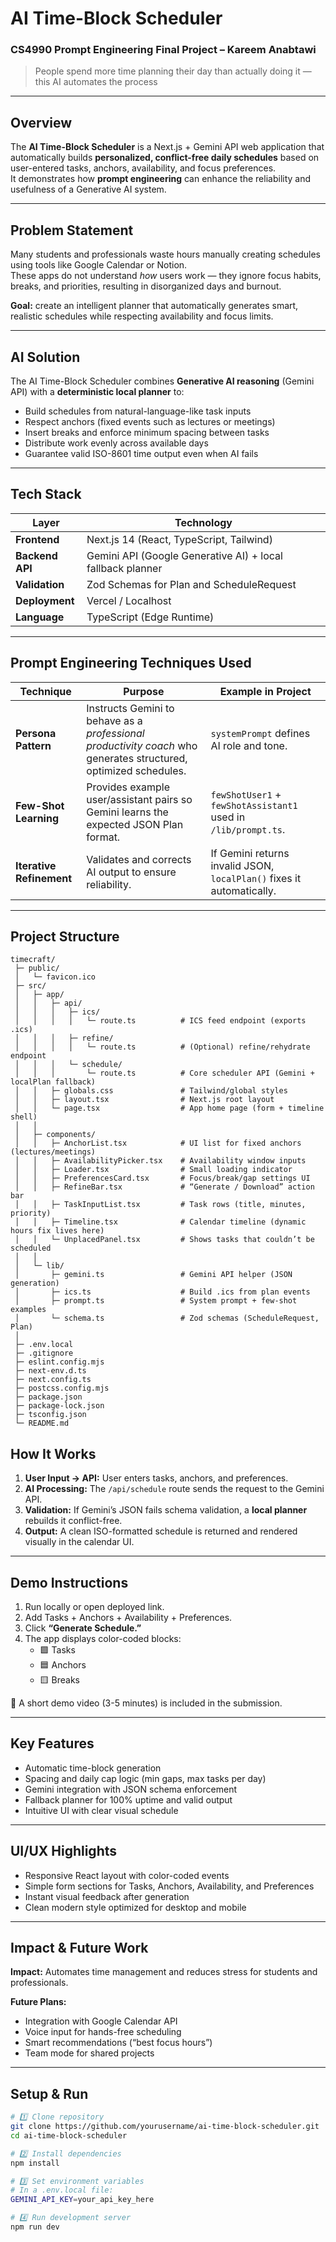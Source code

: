 # AI Time-Block Scheduler  
### CS4990 Prompt Engineering Final Project – Kareem Anabtawi  

> People spend more time planning their day than actually doing it — this AI automates the process

---

## Overview
The **AI Time-Block Scheduler** is a Next.js + Gemini API web application that automatically builds **personalized, conflict-free daily schedules** based on user-entered tasks, anchors, availability, and focus preferences.  
It demonstrates how **prompt engineering** can enhance the reliability and usefulness of a Generative AI system.

---

## Problem Statement
Many students and professionals waste hours manually creating schedules using tools like Google Calendar or Notion.  
These apps do not understand *how* users work — they ignore focus habits, breaks, and priorities, resulting in disorganized days and burnout.  

**Goal:** create an intelligent planner that automatically generates smart, realistic schedules while respecting availability and focus limits.

---

## AI Solution
The AI Time-Block Scheduler combines **Generative AI reasoning** (Gemini API) with a **deterministic local planner** to:

- Build schedules from natural-language-like task inputs  
- Respect anchors (fixed events such as lectures or meetings)  
- Insert breaks and enforce minimum spacing between tasks  
- Distribute work evenly across available days  
- Guarantee valid ISO-8601 time output even when AI fails  

---

## Tech Stack
| Layer | Technology |
|-------|-------------|
| **Frontend** | Next.js 14 (React, TypeScript, Tailwind) |
| **Backend API** | Gemini API (Google Generative AI) + local fallback planner |
| **Validation** | Zod Schemas for Plan and ScheduleRequest |
| **Deployment** | Vercel / Localhost |
| **Language** | TypeScript (Edge Runtime) |

---

## Prompt Engineering Techniques Used
| Technique | Purpose | Example in Project |
|------------|----------|--------------------|
| **Persona Pattern** | Instructs Gemini to behave as a *professional productivity coach* who generates structured, optimized schedules. | `systemPrompt` defines AI role and tone. |
| **Few-Shot Learning** | Provides example user/assistant pairs so Gemini learns the expected JSON Plan format. | `fewShotUser1` + `fewShotAssistant1` used in `/lib/prompt.ts`. |
| **Iterative Refinement** | Validates and corrects AI output to ensure reliability. | If Gemini returns invalid JSON, `localPlan()` fixes it automatically. |

---

## Project Structure
```
timecraft/
 ├─ public/
 │   └─ favicon.ico
 ├─ src/
 │   ├─ app/
 │   │   ├─ api/
 │   │   │   ├─ ics/
 │   │   │   │   └─ route.ts          # ICS feed endpoint (exports .ics)
 │   │   │   ├─ refine/
 │   │   │   │   └─ route.ts          # (Optional) refine/rehydrate endpoint
 │   │   │   └─ schedule/
 │   │   │       └─ route.ts          # Core scheduler API (Gemini + localPlan fallback)
 │   │   ├─ globals.css               # Tailwind/global styles
 │   │   ├─ layout.tsx                # Next.js root layout
 │   │   └─ page.tsx                  # App home page (form + timeline shell)
 │   │
 │   ├─ components/
 │   │   ├─ AnchorList.tsx            # UI list for fixed anchors (lectures/meetings)
 │   │   ├─ AvailabilityPicker.tsx    # Availability window inputs
 │   │   ├─ Loader.tsx                # Small loading indicator
 │   │   ├─ PreferencesCard.tsx       # Focus/break/gap settings UI
 │   │   ├─ RefineBar.tsx             # “Generate / Download” action bar
 │   │   ├─ TaskInputList.tsx         # Task rows (title, minutes, priority)
 │   │   ├─ Timeline.tsx              # Calendar timeline (dynamic hours fix lives here)
 │   │   └─ UnplacedPanel.tsx         # Shows tasks that couldn’t be scheduled
 │   │
 │   └─ lib/
 │       ├─ gemini.ts                 # Gemini API helper (JSON generation)
 │       ├─ ics.ts                    # Build .ics from plan events
 │       ├─ prompt.ts                 # System prompt + few-shot examples
 │       └─ schema.ts                 # Zod schemas (ScheduleRequest, Plan)
 │
 ├─ .env.local                       
 ├─ .gitignore
 ├─ eslint.config.mjs
 ├─ next-env.d.ts
 ├─ next.config.ts
 ├─ postcss.config.mjs
 ├─ package.json
 ├─ package-lock.json
 ├─ tsconfig.json
 └─ README.md

```
## How It Works
1. **User Input → API:** User enters tasks, anchors, and preferences.  
2. **AI Processing:** The `/api/schedule` route sends the request to the Gemini API.  
3. **Validation:** If Gemini’s JSON fails schema validation, a **local planner** rebuilds it conflict-free.  
4. **Output:** A clean ISO-formatted schedule is returned and rendered visually in the calendar UI.

---

## Demo Instructions
1. Run locally or open deployed link.  
2. Add Tasks + Anchors + Availability + Preferences.  
3. Click **“Generate Schedule.”**  
4. The app displays color-coded blocks:  
   - 🟩 Tasks                      
   - 🟦 Anchors                    
   - 🟨 Breaks                    

🎥 A short demo video (3-5 minutes) is included in the submission.

---

## Key Features
- Automatic time-block generation  
- Spacing and daily cap logic (min gaps, max tasks per day)  
- Gemini integration with JSON schema enforcement  
- Fallback planner for 100% uptime and valid output  
- Intuitive UI with clear visual schedule  

---

## UI/UX Highlights
- Responsive React layout with color-coded events  
- Simple form sections for Tasks, Anchors, Availability, and Preferences  
- Instant visual feedback after generation  
- Clean modern style optimized for desktop and mobile  

---

## Impact & Future Work
**Impact:** Automates time management and reduces stress for students and professionals.  

**Future Plans:**
- Integration with Google Calendar API  
- Voice input for hands-free scheduling  
- Smart recommendations (“best focus hours”)  
- Team mode for shared projects  
---

## Setup & Run
```bash
# 1️⃣ Clone repository
git clone https://github.com/yourusername/ai-time-block-scheduler.git
cd ai-time-block-scheduler

# 2️⃣ Install dependencies
npm install

# 3️⃣ Set environment variables
# In a .env.local file:
GEMINI_API_KEY=your_api_key_here

# 4️⃣ Run development server
npm run dev
